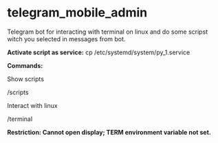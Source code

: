 # telegram_mobile_admin
Telegram bot for interacting with terminal on linux and do some scripst witch you selected in messages from bot.

**Activate script as service:**
cp /etc/systemd/system/py_1.service

**Commands:**

Show scripts

/scripts

Interact with linux

/terminal <arguments>

**Restriction: Cannot open display; TERM environment variable not set.**
